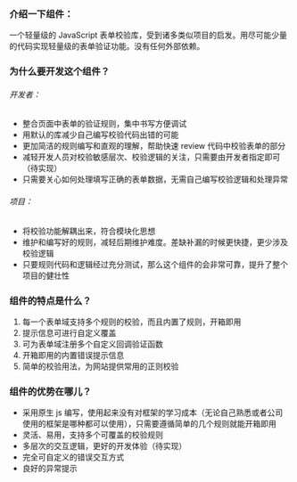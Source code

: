 ### 介绍一下组件：

一个轻量级的 JavaScript 表单校验库，受到诸多类似项目的启发。用尽可能少量的代码实现轻量级的表单验证功能。没有任何外部依赖。

### 为什么要开发这个组件？

###### 开发者：
* 整合页面中表单的验证规则，集中书写方便调试
* 用默认的库减少自己编写校验代码出错的可能
* 更加简洁的规则编写和直观的理解，帮助快速 review 代码中校验表单的部分
* 减轻开发人员对校验敏感层次、校验逻辑的关注，只需要由开发者指定即可（待实现）
* 只需要关心如何处理填写正确的表单数据，无需自己编写校验逻辑和处理异常

###### 项目：
* 将校验功能解耦出来，符合模块化思想
* 维护和编写好的规则，减轻后期维护难度。差缺补漏的时候更快捷，更少涉及校验逻辑
* 只要规则代码和逻辑经过充分测试，那么这个组件的会非常可靠，提升了整个项目的健壮性



### 组件的特点是什么？

1. 每一个表单域支持多个规则的校验，而且内置了规则，开箱即用
2. 提示信息可进行自定义覆盖
3. 可为表单域注册多个自定义回调验证函数
4. 开箱即用的内置错误提示信息
5. 简单的校验用法，为网站提供常用的正则校验

### 组件的优势在哪儿？

* 采用原生 js 编写，使用起来没有对框架的学习成本（无论自己熟悉或者公司使用的框架是哪种都可以使用），只需要遵循简单的几个规则就能开箱即用
* 灵活、易用，支持多个可覆盖的校验规则
* 多层次的交互逻辑，更好的开发体验（待实现）
* 完全可自定义的错误交互方式
* 良好的异常提示